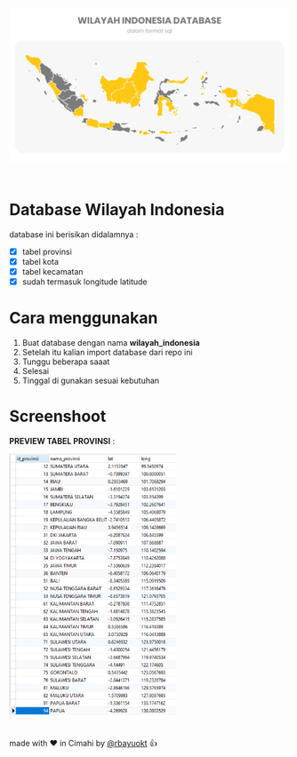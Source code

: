 <img src="cover.png" style="object-fit:contain;width:100%;height:300px" /><br><br>

# Database Wilayah Indonesia

database ini berisikan didalamnya :

- [x] tabel provinsi
- [x] tabel kota
- [x] tabel kecamatan
- [x] sudah termasuk longitude latitude 

# Cara menggunakan
1. Buat database dengan nama **wilayah_indonesia**
2. Setelah itu kalian import database dari repo ini
3. Tunggu beberapa saaat
4. Selesai
5. Tinggal di gunakan sesuai kebutuhan


# Screenshoot
**PREVIEW TABEL PROVINSI** : <br>

<img src="db.png" width="300px" /><br><br>

made with :heart: in Cimahi by [@rbayuokt](https://www.instagram.com/rbayuokt/) :thumbsup:
